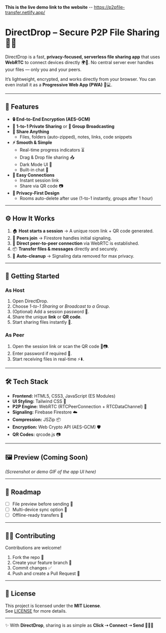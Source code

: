 **This is the live demo link to the website** -- https://p2pfile-transfer.netlify.app/


# DirectDrop – Secure P2P File Sharing 🔗✨

DirectDrop is a fast, **privacy-focused, serverless file sharing app** that uses **WebRTC** to connect devices directly 🌍💫. No central server ever handles your files — only you and your peers.  

It’s lightweight, encrypted, and works directly from your browser. You can even install it as a **Progressive Web App (PWA)** 📱💻.

---

## 🚀 Features

- **🔒 End-to-End Encryption (AES-GCM)**
- **👥 1-to-1 Private Sharing** or **📡 Group Broadcasting**
- **📂 Share Anything**
  - Files, folders (auto-zipped), notes, links, code snippets
- **⚡ Smooth & Simple**
  - Real-time progress indicators ⏳  
  - Drag & Drop file sharing 📤  
  - Dark Mode UI 🌙  
  - Built-in chat 💬
- **🔗 Easy Connections**
  - Instant session link  
  - Share via QR code 📷
- **🧹 Privacy-First Design**
  - Rooms auto-delete after use (1-to-1 instantly, groups after 1 hour)

---

## ⚙️ How It Works

1. 🏠 **Host starts a session** → A unique room link + QR code generated.  
2. 👤 **Peers join** → Firestore handles initial signaling.  
3. 🔗 **Direct peer-to-peer connection** via WebRTC is established.  
4. 📦 **Transfer files & messages** directly and securely.  
5. 🧹 **Auto-cleanup** → Signaling data removed for max privacy.  

---

## 📖 Getting Started

### As Host
1. Open DirectDrop.  
2. Choose *1-to-1 Sharing* or *Broadcast to a Group*.  
3. (Optional) Add a session password 🔐.  
4. Share the unique **link** or **QR code**.  
5. Start sharing files instantly 🎉.  

### As Peer
1. Open the session link or scan the QR code 🔗📷.  
2. Enter password if required 🔑.  
3. Start receiving files in real-time ⚡⬇️.  

---

## 🛠️ Tech Stack

- **Frontend:** HTML5, CSS3, JavaScript (ES Modules)  
- **UI Styling:** Tailwind CSS 🎨  
- **P2P Engine:** WebRTC (RTCPeerConnection + RTCDataChannel) 🔗  
- **Signaling:** Firebase Firestore ☁️  
- **Compression:** JSZip 📦  
- **Encryption:** Web Crypto API (AES-GCM) 🛡️  
- **QR Codes:** qrcode.js 📷  

---

## 🖼️ Preview (Coming Soon)

*(Screenshot or demo GIF of the app UI here)*

---

## 📌 Roadmap

- [ ] File preview before sending 📑  
- [ ] Multi-device sync option 🔄  
- [ ] Offline-ready transfers 🔌  

---

## 👨‍💻 Contributing

Contributions are welcome!  
1. Fork the repo 🍴  
2. Create your feature branch 🌱  
3. Commit changes ✅  
4. Push and create a Pull Request 🔀  

---

## 📜 License

This project is licensed under the **MIT License**.  
See [LICENSE](LICENSE) for more details.

---

✨ With **DirectDrop**, sharing is as simple as **Click ➝ Connect ➝ Send** 🚀🔗🎉

